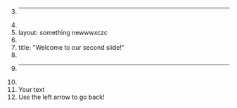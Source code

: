 3.	---
4.	
5.	layout: something newwwxczc
6.	
7.	title: "Welcome to our second slide!"
8.	
9.	---
10.	
11.	Your text
12.	Use the left arrow to go back!
